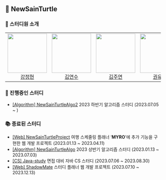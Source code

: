 ## 🐢 NewSainTurtle

### 💁 스터디원 소개

<table>
<tr>
<td align="center"><a href="https://github.com/taboowiths"><img src="https://avatars.githubusercontent.com/u/85155789?v=4" width="127px;"/></br> <div>강정현</div></a></td>
<td align="center"><a href="https://github.com/yeonsu-k"><img src="https://avatars.githubusercontent.com/u/83412032?v=4" width="127px;"/></br> <div>김연수</div></a></td>
<td align="center"><a href="https://github.com/juuyeon"><img src="https://avatars.githubusercontent.com/u/70640278?v=4" width="127px;"/></br> <div>김주연</div></a></td>
<td align="center"><a href="https://github.com/Kuuuna98"><img src="https://avatars.githubusercontent.com/u/26339069?v=4" width="127px;"/></br> <div>권유나</div></a></td>
<td align="center"><a href="https://github.com/tgb02087"><img src="https://avatars.githubusercontent.com/u/63511273?v=4" width="127px;"/></br> <div>김강호</div></a></td>
<td align="center"><a href="https://github.com/platycodonv"><img src="https://avatars.githubusercontent.com/u/93230885?v=4" width="127px;"/></br> <div>김성수</div></a></td>
</tr>
</table>

### 📖 진행중인 스터디
- [[Algorithm] NewSainTurtleAlgo2](https://github.com/NewSainTurtle/NewSainTurtleAlgo2) 2023 하반기 알고리즘 스터디 (2023.07.05 ~ )

### 📚 종료된 스터디
- [[Web] NewSainTurtleProject](https://github.com/NewSainTurtle/NewSainTurtleProject) 여행 스케줄링 플래너 ‘**MYRO**’에 추가 기능을 구현한 웹 개발 프로젝트 (2023.01.13 ~ 2023.04.11)
- [[Algorithm] NewSainTurtleAlgo](https://github.com/NewSainTurtle/NewSainTurtleAlgo) 2023 상반기 알고리즘 스터디 (2023.01.13 ~ 2023.07.03)
- [[CS] Java-study](https://github.com/NewSainTurtle/CS-study) 면접 대비 자바 CS 스터디 (2023.07.06 ~ 2023.08.30)
- [[Web] ShadowMate](https://github.com/NewSainTurtle/ShadowMate) 스터디 플래너 웹 개발 프로젝트 (2023.07.10 ~ 2023.12.13)
